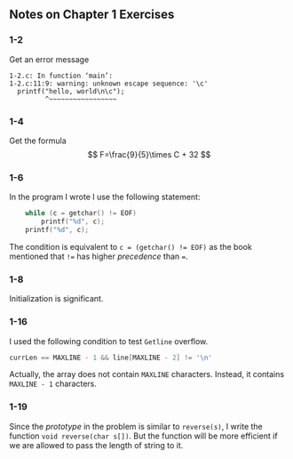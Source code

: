 ## Notes on Chapter 1 Exercises

### 1-2

Get an error message

```
1-2.c: In function ‘main’:
1-2.c:11:9: warning: unknown escape sequence: '\c'
  printf("hello, world\n\c");
         ^~~~~~~~~~~~~~~~~~
```

### 1-4

Get the formula
$$
F=\frac{9}{5}\times C + 32
$$

### 1-6

In the program I wrote I use the following statement:

```c
	while (c = getchar() != EOF)
		printf("%d", c);
	printf("%d", c);
```

The condition is equivalent to `c = (getchar() != EOF)` as the book mentioned that `!=` has higher *precedence* than `=`.

### 1-8

Initialization is significant.

### 1-16

I used the following condition to test `Getline` overflow.

```C
currLen == MAXLINE - 1 && line[MAXLINE - 2] != '\n'
```

Actually, the array does not contain `MAXLINE` characters. Instead, it contains `MAXLINE - 1` characters.

### 1-19

Since the *prototype* in the problem is similar to `reverse(s)`, I write the function `void reverse(char s[])`. But the function will be more efficient if we are allowed to pass the length of string to it.